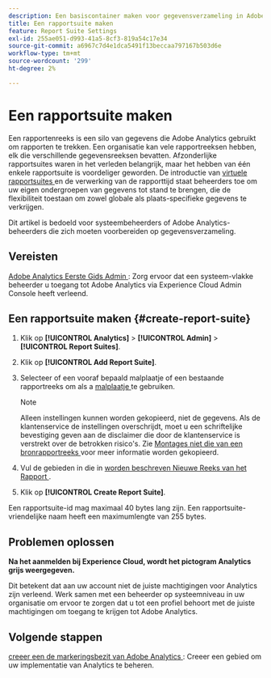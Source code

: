 ```yaml
---
description: Een basiscontainer maken voor gegevensverzameling in Adobe Analytics
title: Een rapportsuite maken
feature: Report Suite Settings
exl-id: 255ae051-d993-41a5-8cf3-819a54c17e34
source-git-commit: a6967c7d4e1dca5491f13beccaa797167b503d6e
workflow-type: tm+mt
source-wordcount: '299'
ht-degree: 2%

---
```


# Een rapportsuite maken

Een rapportenreeks is een silo van gegevens die Adobe Analytics gebruikt om rapporten te trekken. Een organisatie kan vele rapportreeksen hebben, elk die verschillende gegevensreeksen bevatten. Afzonderlijke rapportsuites waren in het verleden belangrijk, maar het hebben van één enkele rapportsuite is voordeliger geworden. De introductie van [ virtuele rapportsuites ](/help/components/vrs/vrs-about.md#virtual-report-suites) en de verwerking van de rapporttijd staat beheerders toe om uw eigen ondergroepen van gegevens tot stand te brengen, die de flexibiliteit toestaan om zowel globale als plaats-specifieke gegevens te verkrijgen.

Dit artikel is bedoeld voor systeembeheerders of Adobe Analytics-beheerders die zich moeten voorbereiden op gegevensverzameling.

## Vereisten

[ Adobe Analytics Eerste Gids Admin ](/help/admin/admin-console/first-admin-guide.md): Zorg ervoor dat een systeem-vlakke beheerder u toegang tot Adobe Analytics via Experience Cloud Admin Console heeft verleend.

## Een rapportsuite maken {#create-report-suite}

1. Klik op **[!UICONTROL Analytics]** > **[!UICONTROL Admin]** > **[!UICONTROL Report Suites]**.
1. Klik op **[!UICONTROL Add Report Suite]**.
1. Selecteer of een vooraf bepaald malplaatje of een bestaande rapportreeks om als a [ malplaatje ](/help/admin/tools/manage-rs/rs-templates/report-suite-templates.md) te gebruiken.

   >[!NOTE]
   >
   >Alleen instellingen kunnen worden gekopieerd, niet de gegevens. Als de klantenservice de instellingen overschrijdt, moet u een schriftelijke bevestiging geven aan de disclaimer die door de klantenservice is verstrekt over de betrokken risico&#39;s. Zie [ Montages niet die van een bronrapportreeks ](/help/admin/tools/manage-rs/new-rs/settings-not-copied-from-rs.md) voor meer informatie worden gekopieerd.

1. Vul de gebieden in die in [ worden beschreven Nieuwe Reeks van het Rapport ](/help/admin/tools/manage-rs/new-rs/new-report-suite.md).
1. Klik op **[!UICONTROL Create Report Suite]**.

Een rapportsuite-id mag maximaal 40 bytes lang zijn. Een rapportsuite-vriendelijke naam heeft een maximumlengte van 255 bytes.

## Problemen oplossen

**Na het aanmelden bij Experience Cloud, wordt het pictogram Analytics grijs weergegeven.**

Dit betekent dat aan uw account niet de juiste machtigingen voor Analytics zijn verleend. Werk samen met een beheerder op systeemniveau in uw organisatie om ervoor te zorgen dat u tot een profiel behoort met de juiste machtigingen om toegang te krijgen tot Adobe Analytics.

## Volgende stappen

[ creeer een de markeringsbezit van Adobe Analytics ](/help/implement/launch/create-analytics-property.md): Creeer een gebied om uw implementatie van Analytics te beheren.
